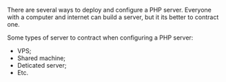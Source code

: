 There are several ways to deploy and configure a PHP server. Everyone with a computer and internet can build a server, but it its better to contract one.

Some types of server to contract when configuring a PHP server:
- VPS;
- Shared machine;
- Deticated server;
- Etc.